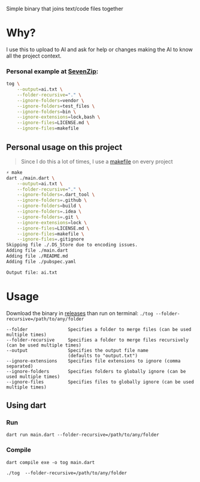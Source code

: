 Simple binary that joins text/code files together

# Why?
I use this to upload to AI and ask for help or changes making the AI to know all the project context.
### Personal example at [SevenZip](https://github.com/verseles/SevenZip):
```bash
tog \
	--output=ai.txt \
	--folder-recursive="." \
	--ignore-folders=vendor \
	--ignore-folders=test_files \
	--ignore-folders=bin \
	--ignore-extensions=lock,bash \
	--ignore-files=LICENSE.md \
	--ignore-files=makefile
```

## Personal usage on this project
> Since I do this a lot of times, I use a [makefile](makefile) on every project

```bash
⚡ make
dart ./main.dart \
	--output=ai.txt \
	--folder-recursive="." \
	--ignore-folders=.dart_tool \
	--ignore-folders=.github \
	--ignore-folders=build \
	--ignore-folders=.idea \
	--ignore-folders=.git \
	--ignore-extensions=lock \
	--ignore-files=LICENSE.md \
	--ignore-files=makefile \
	--ignore-files=.gitignore
Skipping file ./.DS_Store due to encoding issues.
Adding file ./main.dart
Adding file ./README.md
Adding file ./pubspec.yaml

Output file: ai.txt
```
# Usage

Download the binary in [releases](./releases) than run on terminal: `./tog --folder-recursive=/path/to/any/folder`

```
--folder               Specifies a folder to merge files (can be used multiple times)
--folder-recursive     Specifies a folder to merge files recursively (can be used multiple times)
--output               Specifies the output file name
                       (defaults to "output.txt")
--ignore-extensions    Specifies file extensions to ignore (comma separated)
--ignore-folders       Specifies folders to globally ignore (can be used multiple times)
--ignore-files         Specifies files to globally ignore (can be used multiple times)
```

## Using dart

### Run
`dart run main.dart --folder-recursive=/path/to/any/folder`

### Compile
`dart compile exe -o tog main.dart`

`./tog  --folder-recursive=/path/to/any/folder`
